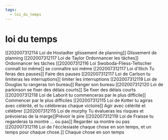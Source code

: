 ```yaml
---
tags:
  - loi_du_temps
---
```



# loi du temps


[[202007312114 Loi de Hostadter glissement de planning]] Glissement de planning
[[202007312117 Loi de Taylor Ordonnancer les tâches]] Ordonnancer les tâches
[[202007312116 Loi Swoboda-Fliess-Teltscher connaît toi même]] se connaître soi même
[[202007312117 Loi d'Illich Tu feras des pauses]] Faire des pauses
[[202007312117 Loi de Carlson tu limiteras les interruptions]] limiter les interruptions
[[202007312119 Loi de Douglas tu rangeras ton bureau]] Ranger son bureau
[[202007312120 Loi de parkinson se fixer des délais courts]] Se fixer des délais courts
[[202007312118 Loi de Laborit tu commenceras par le plus difficile]] Commencer par le plus difficiles
[[202007312115 Loi de Kotter tu agiras avec célérité, et tu célébreras chaque victoire]] Agir avec célérité et célébrer
[[202007312115 Loi de murphy Tu évalueras les risques et prévoieras de la marge]]Prévoir le pire
[[202007312119 Loi de Fraisse tu regarderas ta montre ... ou pas]] Regarder sa montre ou pas
[[202007312116 Loi de l'écclesiaste chaque chose en son temps, et un temps pour chaque chose.]] Chaque chose en son temps
